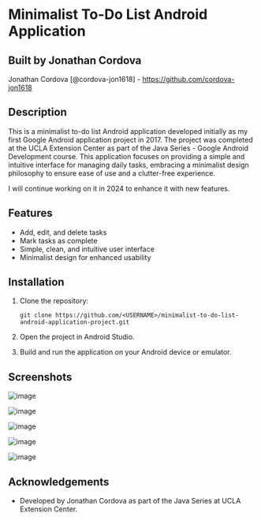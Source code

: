 # Minimalist To-Do List Android Application


## Built by Jonathan Cordova

Jonathan Cordova [@cordova-jon1618] - https://github.com/cordova-jon1618

##  Description

This is a minimalist to-do list Android application developed initially as my first Google Android application project in 2017. The project was completed at the UCLA Extension Center as part of the Java Series - Google Android Development course. This application focuses on providing a simple and intuitive interface for managing daily tasks, embracing a minimalist design philosophy to ensure ease of use and a clutter-free experience.

I will continue working on it in 2024 to enhance it with new features.

##  Features

*    Add, edit, and delete tasks
*    Mark tasks as complete
*    Simple, clean, and intuitive user interface
*    Minimalist design for enhanced usability

##  Installation
1. 	Clone the repository:

	    git clone https://github.com/<USERNAME>/minimalist-to-do-list-android-application-project.git

2. 	Open the project in Android Studio.

3.	Build and run the application on your Android device or emulator.

##  Screenshots

![image](https://github.com/cordova-jon1618/minimalist-to-do-list-android-application-project/assets/29684905/8e1c81bc-4056-436d-b4dd-cdd4831a2eda)

![image](https://github.com/cordova-jon1618/minimalist-to-do-list-android-application-project/assets/29684905/283bcd7c-ef88-4ac6-97e9-7d9c723b97fd)

![image](https://github.com/cordova-jon1618/minimalist-to-do-list-android-application-project/assets/29684905/b0fff2f7-e959-4cf1-9e3b-c980d1319c40)

![image](https://github.com/cordova-jon1618/minimalist-to-do-list-android-application-project/assets/29684905/d9424d91-e140-48df-8e08-631a0e5dcd44)

![image](https://github.com/cordova-jon1618/minimalist-to-do-list-android-application-project/assets/29684905/370a70ca-b69c-469a-a5b4-ced6f409ef08)


##  Acknowledgements

*    Developed by Jonathan Cordova as part of the Java Series at UCLA Extension Center.
